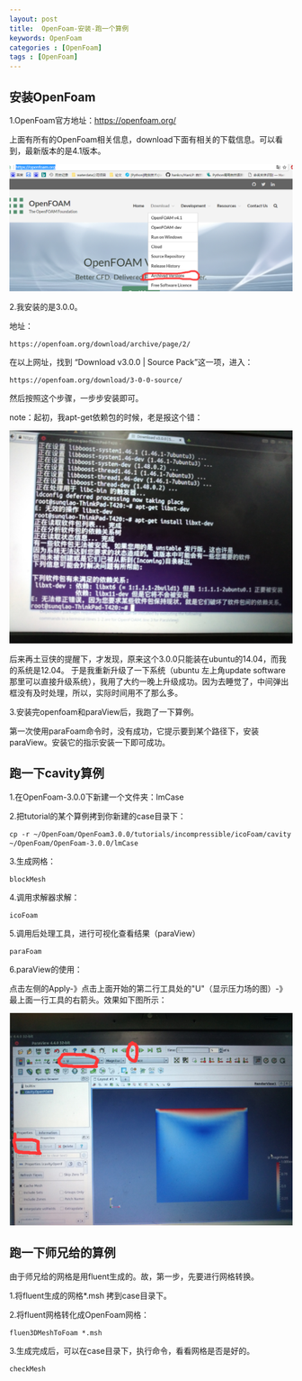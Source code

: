 ```yaml
---
layout: post
title:  OpenFoam-安装-跑一个算例
keywords: OpenFoam
categories : [OpenFoam]
tags : [OpenFoam]
---
```


## 安装OpenFoam
1.OpenFoam官方地址：https://openfoam.org/

上面有所有的OpenFoam相关信息，download下面有相关的下载信息。可以看到，最新版本的是4.1版本。

![](/images/OpenFoam/serial-1/install_repo.png)

2.我安装的是3.0.0。

地址：

	https://openfoam.org/download/archive/page/2/

在以上网址，找到 “Download v3.0.0 | Source Pack”这一项，进入：
		

	https://openfoam.org/download/3-0-0-source/
然后按照这个步骤，一步步安装即可。

note：起初，我apt-get依赖包的时候，老是报这个错：

![](/images/OpenFoam/serial-1/install_error.jpg)

后来再土豆侠的提醒下，才发现，原来这个3.0.0只能装在ubuntu的14.04，而我的系统是12.04。
于是我重新升级了一下系统（ubuntu 左上角update software那里可以直接升级系统），我用了大约一晚上升级成功。因为去睡觉了，中间弹出框没有及时处理，所以，实际时间用不了那么多。

3.安装完openfoam和paraView后，我跑了一下算例。

第一次使用paraFoam命令时，没有成功，它提示要到某个路径下，安装paraView。安装它的指示安装一下即可成功。

## 跑一下cavity算例
1.在OpenFoam-3.0.0下新建一个文件夹：lmCase

2.把tutorial的某个算例拷到你新建的case目录下：

	cp -r ~/OpenFoam/OpenFoam3.0.0/tutorials/incompressible/icoFoam/cavity  ~/OpenFoam/OpenFoam-3.0.0/lmCase
3.生成网格：

	blockMesh
4.调用求解器求解：

	icoFoam
5.调用后处理工具，进行可视化查看结果（paraView）

	paraFoam

6.paraView的使用：

点击左侧的Apply-》点击上面开始的第二行工具处的"U"（显示压力场的图）-》最上面一行工具的右箭头。效果如下图所示：

![](/images/OpenFoam/serial-1/cavity.png)

## 跑一下师兄给的算例
由于师兄给的网格是用fluent生成的。故，第一步，先要进行网格转换。

1.将fluent生成的网格*.msh 拷到case目录下。

2.将fluent网格转化成OpenFoam网格：


	fluen3DMeshToFoam *.msh

3.生成完成后，可以在case目录下，执行命令，看看网格是否是好的。

	checkMesh









